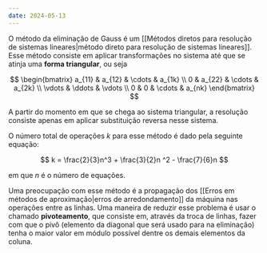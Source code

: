 ```yaml
---
date: 2024-05-13
---
```


O método da eliminação de Gauss é um [[Métodos diretos para resolução de sistemas lineares|método direto para resolução de sistemas lineares]]. Esse método consiste em aplicar transformações no sistema até que se atinja uma **forma triangular**, ou seja

$$
\begin{bmatrix}
a_{11} & a_{12} & \cdots & a_{1k} \\
0 & a_{22} & \cdots & a_{2k} \\
\vdots & \ddots & \vdots \\
0 & 0 & \cdots & a_{nk}
\end{bmatrix}
$$

A partir do momento em que se chega ao sistema triangular, a resolução consiste apenas em aplicar substituição reversa nesse sistema.

O número total de operações $k$ para esse método é dado pela seguinte equação:

$$
k = \frac{2}{3}n^3 + \frac{3}{2}n ^2 - \frac{7}{6}n
$$

em que $n$ é o número de equações.

Uma preocupação com esse método é a propagação dos [[Erros em métodos de aproximação|erros de arredondamento]] da máquina nas operações entre as linhas. Uma maneira de reduzir esse problema é usar o chamado **pivoteamento**, que consiste em, através da troca de linhas, fazer com que o pivô (elemento da diagonal que será usado para na eliminação) tenha o maior valor em módulo possível dentre os demais elementos da coluna.

